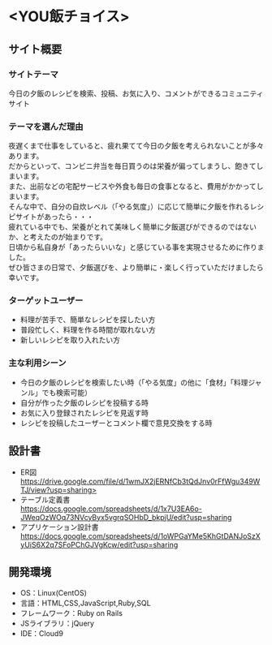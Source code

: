 # <YOU飯チョイス>

## サイト概要
### サイトテーマ
今日の夕飯のレシピを検索、投稿、お気に入り、コメントができるコミュニティサイト

### テーマを選んだ理由
夜遅くまで仕事をしていると、疲れ果てて今日の夕飯を考えられないことが多々あります。  
だからといって、コンビニ弁当を毎日買うのは栄養が偏ってしまうし、飽きてしまいます。  
また、出前などの宅配サービスや外食も毎日の食事となると、費用がかかってしまいます。  
そんな中で、自分の自炊レベル（「やる気度」）に応じて簡単に夕飯を作れるレシピサイトがあったら・・・  
疲れている中でも、栄養がとれて美味しく簡単に夕飯選びができるのではないか、と考えたのが始まりです。  
日頃から私自身が「あったらいいな」と感じている事を実現させるために作りました。  
ぜひ皆さまの日常で、夕飯選びを、より簡単に・楽しく行っていただけましたら幸いです。

### ターゲットユーザー
- 料理が苦手で、簡単なレシピを探したい方  
- 普段忙しく、料理を作る時間が取れない方  
- 新しいレシピを取り入れたい方  

### 主な利用シーン
- 今日の夕飯のレシピを検索したい時（「やる気度」の他に「食材」「料理ジャンル」でも検索可能）  
- 自分が作った夕飯のレシピを投稿する時  
- お気に入り登録されたレシピを見返す時  
- レシピを投稿したユーザーとコメント欄で意見交換をする時  

## 設計書
- ER図  
https://drive.google.com/file/d/1wmJX2jERNfCb3tQdJnv0rFfWgu349WTJ/view?usp=sharing>  
- テーブル定義書  
<https://docs.google.com/spreadsheets/d/1x7U3EA6o-JWeqOzWOq73NVcyByx5vgrqSOHbD_bkpjU/edit?usp=sharing>  
- アプリケーション設計書  
<https://docs.google.com/spreadsheets/d/1oWPGaYMe5KhGtDANJoSzXyUiS6X2q7SFoPChGJVgKcw/edit?usp=sharing>  

## 開発環境
- OS：Linux(CentOS)
- 言語：HTML,CSS,JavaScript,Ruby,SQL
- フレームワーク：Ruby on Rails
- JSライブラリ：jQuery
- IDE：Cloud9

